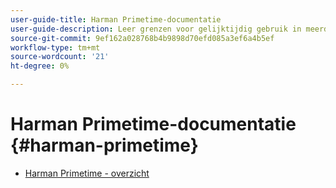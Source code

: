 ```yaml
---
user-guide-title: Harman Primetime-documentatie
user-guide-description: Leer grenzen voor gelijktijdig gebruik in meerdere toepassingen te definiëren en af te dwingen.
source-git-commit: 9ef162a028768b4b9898d70efd085a3ef6a4b5ef
workflow-type: tm+mt
source-wordcount: '21'
ht-degree: 0%

---
```



# Harman Primetime-documentatie {#harman-primetime}

+ [Harman Primetime - overzicht](home.md)
